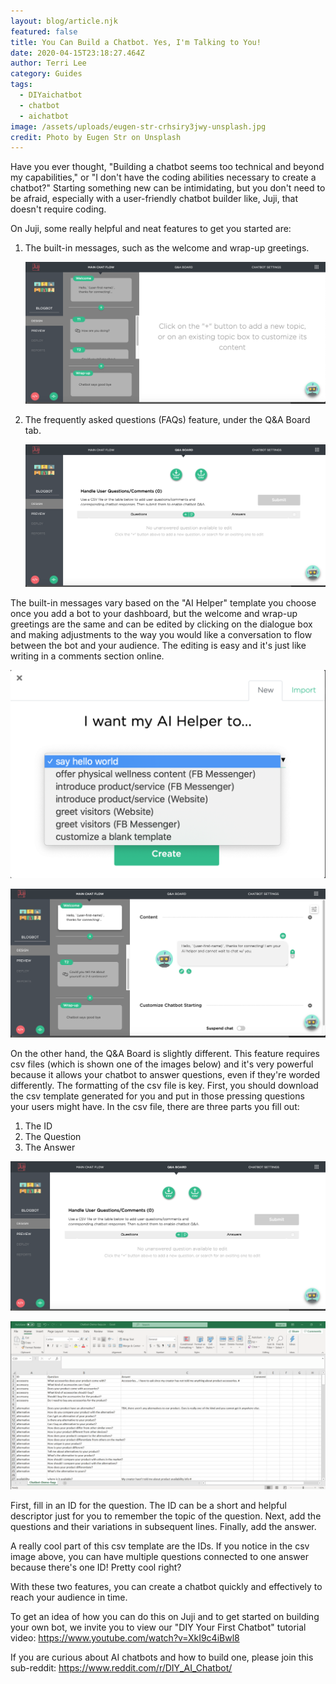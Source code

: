 ```yaml
---
layout: blog/article.njk
featured: false
title: You Can Build a Chatbot. Yes, I'm Talking to You!
date: 2020-04-15T23:18:27.464Z
author: Terri Lee
category: Guides
tags:
  - DIYaichatbot
  - chatbot
  - aichatbot
image: /assets/uploads/eugen-str-crhsiry3jwy-unsplash.jpg
credit: Photo by Eugen Str on Unsplash
---
```

Have you ever thought, "Building a chatbot seems too technical and beyond my capabilities," or "I don't have the coding abilities necessary to create a chatbot?" Starting something new can be intimidating, but you don't need to be afraid, especially with a user-friendly chatbot builder like, Juji, that doesn't require coding.

On Juji, some really helpful and neat features to get you started are:

1. The built-in messages, such as the welcome and wrap-up greetings.

   ![](/assets/uploads/sayhelloworldstarting.png)
2. The frequently asked questions (FAQs) feature, under the Q&A Board tab.

   ![](/assets/uploads/q-aboard.png)

The built-in messages vary based on the "AI Helper" template you choose once you add a bot to your dashboard, but the welcome and wrap-up greetings are the same and can be edited by clicking on the dialogue box and making adjustments to the way you would like a conversation to flow between the bot and your audience. The editing is easy and it's just like writing in a comments section online. 

![](/assets/uploads/helpertemplates.png "AI Helper Templates")

![Many other messages can easily be edited in the same way!](/assets/uploads/welcomegreeting.png "Editor Interface: Welcome Greeting")

On the other hand, the Q&A Board is slightly different. This feature requires csv files (which is shown one of the images below) and it's very powerful because it allows your chatbot to answer questions, even if they're worded differently. The formatting of the csv file is key. First, you should download the csv template generated for you and put in those pressing questions your users might have. In the csv file, there are three parts you fill out:

1. The ID
2. The Question
3. The Answer

![On the Q&A Board, you can download the csv file and upload it back up. Then, your chatbot is ready to answer questions!](/assets/uploads/q-aboard.png "Q&A Board")

![Take a closer look at the formatting of the csv files.](/assets/uploads/jujicsv.png "Example of a CSV Template Downloaded From Q&A Board")

First, fill in an ID for the question. The ID can be a short and helpful descriptor just for you to remember the topic of the question. Next, add the questions and their variations in subsequent lines. Finally, add the answer. 

A really cool part of this csv template are the IDs. If you notice in the csv image above, you can have multiple questions connected to one answer because there's one ID! Pretty cool right?

With these two features, you can create a chatbot quickly and effectively to reach your audience in time.

To get an idea of how you can do this on Juji and to get started on building your own bot, we invite you to view our "DIY Your First Chatbot" tutorial video: https://www.youtube.com/watch?v=XkI9c4iBwl8

If you are curious about AI chatbots and how to build one, please join this sub-reddit: <https://www.reddit.com/r/DIY_AI_Chatbot/>